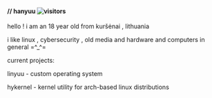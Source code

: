 #### // hanyuu ![visitors](https://visitor-badge.glitch.me/badge?page_id=https://github.com/0xhanyuu&left_color=grey&right_color=#ffd2cf)


hello ! i am an 18 year old from kuršėnai , lithuania

i like linux , cybersecurity , old media and hardware and computers in general =^_^=



current projects:

linyuu - custom operating system

hykernel - kernel utility for arch-based linux distributions


